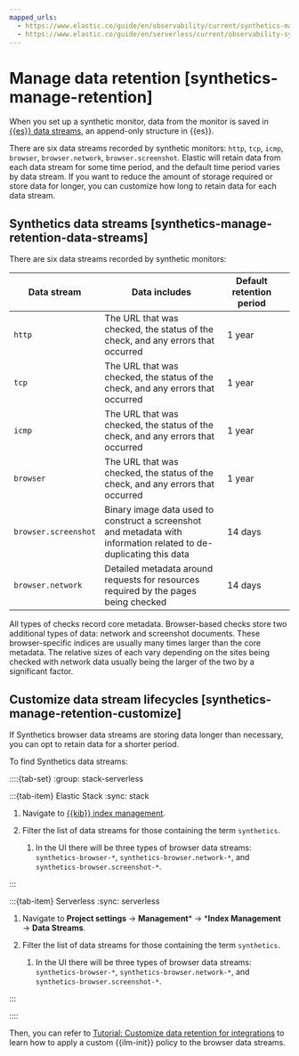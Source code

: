 ```yaml
---
mapped_urls:
  - https://www.elastic.co/guide/en/observability/current/synthetics-manage-retention.html
  - https://www.elastic.co/guide/en/serverless/current/observability-synthetics-manage-retention.html
---
```


# Manage data retention [synthetics-manage-retention]

When you set up a synthetic monitor, data from the monitor is saved in [{{es}} data streams](../../../manage-data/data-store/data-streams.md), an append-only structure in {{es}}.

There are six data streams recorded by synthetic monitors: `http`, `tcp`, `icmp`, `browser`, `browser.network`, `browser.screenshot`. Elastic will retain data from each data stream for some time period, and the default time period varies by data stream. If you want to reduce the amount of storage required or store data for longer, you can customize how long to retain data for each data stream.


## Synthetics data streams [synthetics-manage-retention-data-streams]

There are six data streams recorded by synthetic monitors:

| Data stream | Data includes | Default retention period |  |
| --- | --- | --- | --- |
| `http` | The URL that was checked, the status of the check, and any errors that occurred | 1 year |  |
| `tcp` | The URL that was checked, the status of the check, and any errors that occurred | 1 year |  |
| `icmp` | The URL that was checked, the status of the check, and any errors that occurred | 1 year |  |
| `browser` | The URL that was checked, the status of the check, and any errors that occurred | 1 year |  |
| `browser.screenshot` | Binary image data used to construct a screenshot and metadata with information related to de-duplicating this data | 14 days |  |
| `browser.network` | Detailed metadata around requests for resources required by the pages being checked | 14 days |  |

All types of checks record core metadata. Browser-based checks store two additional types of data: network and screenshot documents. These browser-specific indices are usually many times larger than the core metadata. The relative sizes of each vary depending on the sites being checked with network data usually being the larger of the two by a significant factor.


## Customize data stream lifecycles [synthetics-manage-retention-customize]

If Synthetics browser data streams are storing data longer than necessary, you can opt to retain data for a shorter period.

To find Synthetics data streams:

::::{tab-set}
:group: stack-serverless

:::{tab-item} Elastic Stack
:sync: stack

1. Navigate to [{{kib}} index management](../../../manage-data/lifecycle/index-lifecycle-management/index-management-in-kibana.md).
2. Filter the list of data streams for those containing the term `synthetics`.

    1. In the UI there will be three types of browser data streams: `synthetics-browser-*`, `synthetics-browser.network-*`, and `synthetics-browser.screenshot-*`.

:::

:::{tab-item} Serverless
:sync: serverless

1. Navigate to **Project settings** → **Management*** → ***Index Management** → **Data Streams**.
2. Filter the list of data streams for those containing the term `synthetics`.

    1. In the UI there will be three types of browser data streams: `synthetics-browser-*`, `synthetics-browser.network-*`, and `synthetics-browser.screenshot-*`.

:::

::::

Then, you can refer to [Tutorial: Customize data retention for integrations](asciidocalypse://docs/docs-content/docs/reference/ingestion-tools/fleet/data-streams-ilm-tutorial.md) to learn how to apply a custom {{ilm-init}} policy to the browser data streams.